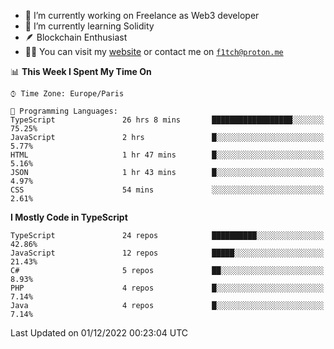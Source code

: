 - 🔭 I’m currently working on Freelance as Web3 developer
- 🌱 I’m currently learning Solidity
- 🪶 Blockchain Enthusiast
- 👨‍💻 You can visit my [website](https://f1tch.xyz) or contact me on [`f1tch@proton.me`](mailto:f1tch@proton.me)

<!--START_SECTION:waka-->
📊 **This Week I Spent My Time On** 

```text
⌚︎ Time Zone: Europe/Paris

💬 Programming Languages: 
TypeScript               26 hrs 8 mins       ██████████████████░░░░░░░   75.25% 
JavaScript               2 hrs               █░░░░░░░░░░░░░░░░░░░░░░░░   5.77% 
HTML                     1 hr 47 mins        █░░░░░░░░░░░░░░░░░░░░░░░░   5.16% 
JSON                     1 hr 43 mins        █░░░░░░░░░░░░░░░░░░░░░░░░   4.97% 
CSS                      54 mins             ░░░░░░░░░░░░░░░░░░░░░░░░░   2.61%

```

**I Mostly Code in TypeScript** 

```text
TypeScript               24 repos            ██████████░░░░░░░░░░░░░░░   42.86% 
JavaScript               12 repos            █████░░░░░░░░░░░░░░░░░░░░   21.43% 
C#                       5 repos             ██░░░░░░░░░░░░░░░░░░░░░░░   8.93% 
PHP                      4 repos             █░░░░░░░░░░░░░░░░░░░░░░░░   7.14% 
Java                     4 repos             █░░░░░░░░░░░░░░░░░░░░░░░░   7.14%

```



 Last Updated on 01/12/2022 00:23:04 UTC
<!--END_SECTION:waka-->
